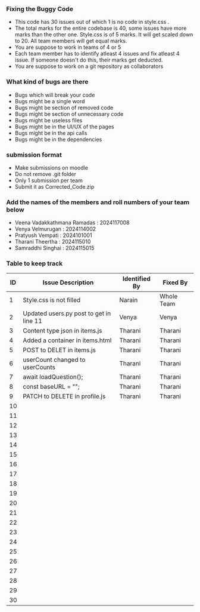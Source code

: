 ### Fixing the Buggy Code

- This code has 30 issues out of which 1 is no code in style.css . 
- The total marks for the entire codebase is 40, some issues have more marks than the other one. Style.css is of 5 marks. It will get scaled down to 20. All team members will get equal marks.
- You are suppose to work in teams of 4 or 5
- Each team member has to identify atleast 4 issues and fix atleast 4 issue. If someone doesn't do this, their marks get deducted.
- You are suppose to work on a git repository as collaborators

### What kind of bugs are there

- Bugs which will break your code
- Bugs might be a single word
- Bugs might be section of removed code
- Bugs might be section of unnecessary code
- Bugs might be useless files
- Bugs might be in the UI/UX of the pages
- Bugs might be in the api calls
- Bugs might be in the dependencies  

### submission format

- Make submissions on moodle
- Do not remove .git folder 
- Only 1 submission per team
- Submit it as Corrected_Code.zip

### Add the names of the members and roll numbers of your team below

- Veena Vadakkathmana Ramadas : 2024117008
- Venya Velmurugan : 2024114002
- Pratyush Vempati : 2024101001
- Tharani Theertha : 2024115010
- Samraddhi Singhai : 2024115015

### Table to keep track

| ID  | Issue Description                        | Identified By | Fixed By     |
|-----|------------------------------------------|---------------|--------------|
| 1   | Style.css is not filled                  |   Narain      |  Whole Team  |
| 2   | Updated users.py post to get in line 11  |   Venya       |  Venya       |
| 3   | Content type json in items.js            |   Tharani     |  Tharani     |
| 4   | Added a container in items.html          |   Tharani     |  Tharani     |
| 5   | POST to DELET in items.js                |   Tharani     |  Tharani     |
| 6   | userCount changed to userCounts          |   Tharani     |  Tharani     |
| 7   | await loadQuestion();                    |   Tharani     |  Tharani     |
| 8   | const baseURL = "";                      |   Tharani     |  Tharani     |
| 9   | PATCH to DELETE in profile.js            |   Tharani    |  Tharani     |
| 10  |                                          |               |              |
| 11  |                                          |               |              |
| 12  |                                          |               |              |
| 13  |                                          |               |              |
| 14  |                                          |               |              |
| 15  |                                          |               |              |
| 16  |                                          |               |              |
| 17  |                                          |               |              |
| 18  |                                          |               |              |
| 19  |                                          |               |              |
| 20  |                                          |               |              |
| 21  |                                          |               |              |
| 22  |                                          |               |              |
| 23  |                                          |               |              |
| 24  |                                          |               |              |
| 25  |                                          |               |              |
| 26  |                                          |               |              |
| 27  |                                          |               |              |
| 28  |                                          |               |              |
| 29  |                                          |               |              |
| 30  |                                          |               |              |
